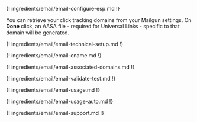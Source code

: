 ---
---

{! ingredients/email/email-configure-esp.md !}

You can retrieve your click tracking domains from your Mailgun settings. On **Done** click, an AASA file - required for Universal Links - specific to that domain will be generated.

{! ingredients/email/email-technical-setup.md !}

{! ingredients/email/email-cname.md !}

{! ingredients/email/email-associated-domains.md !}

{! ingredients/email/email-validate-test.md !}

{! ingredients/email/email-usage.md !}

{! ingredients/email/email-usage-auto.md !}

{! ingredients/email/email-support.md !}
